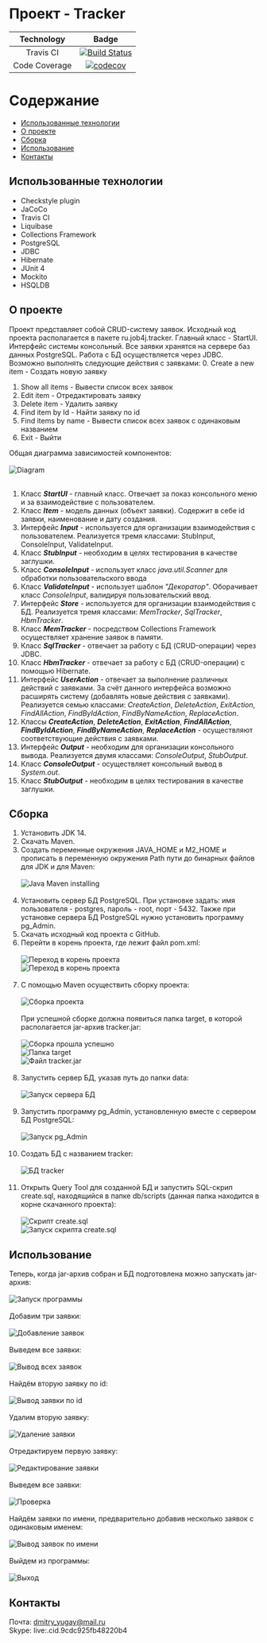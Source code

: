 # Проект - Tracker
| Technology | Badge |
|:----------:|:------:|
| Travis CI | [![Build Status](https://travis-ci.org/DmitriyYugai/job4j_tracker.svg?branch=master)](https://travis-ci.org/DmitriyYugai/job4j_tracker) |
| Code Coverage | [![codecov](https://codecov.io/gh/DmitriyYugai/job4j_tracker/branch/master/graph/badge.svg?token=94KWSPJYGG)](https://codecov.io/gh/DmitriyYugai/job4j_tracker/) |

# Содержание
* [Использованные технологии](#Использованные-технологии)
* [О проекте](#О-проекте)
* [Сборка](#Сборка)
* [Использование](#Использование)
* [Контакты](#Контакты)
## Использованные технологии
* Checkstyle plugin
* JaCoCo
* Travis CI
* Liquibase
* Collections Framework
* PostgreSQL
* JDBC
* Hibernate
* JUnit 4
* Mockito
* HSQLDB
## О проекте
Проект представляет собой CRUD-систему заявок. Исходный код проекта располагается 
в пакете ru.job4j.tracker. Главный класс - StartUI. Интерфейс системы консольный.
Все заявки хранятся на сервере баз данных PostgreSQL. Работа с БД осуществляется через JDBC.
Возможно выполнять следующие действия с заявками:
0. Create a new item - Создать новую заявку
1. Show all items - Вывести список всех заявок
2. Edit item - Отредактировать заявку
3. Delete item - Удалить заявку
4. Find item by Id - Найти заявку по id
5. Find items by name - Вывести список всех заявок с одинаковым названием
6. Exit - Выйти

Общая диаграмма зависимостей компонентов:<br><br>
![Diagram](img/about/dep.PNG)<br><br>
1. Класс __*StartUI*__ - главный класс. Отвечает за показ консольного меню и за взаимодействие с пользователем.
2. Класс __*Item*__ - модель данных (объект заявки). Содержит в себе id заявки, наименование и дату создания. 
3. Интерфейс __*Input*__ - используется для организации взаимодействия с пользователем. 
Реализуется тремя классами: StubInput, ConsoleInput, ValidateInput.
4. Класс __*StubInput*__ - необходим в целях тестирования в качестве заглушки.
5. Класс __*ConsoleInput*__ - использует класс *java.util.Scanner* для обработки пользовательского ввода
6. Класс __*ValidateInput*__ - использует шаблон *"Декоратор"*. 
Оборачивает класс *ConsoleInput*, валидируя пользовательский ввод.
7. Интерфейс __*Store*__ - используется для организации взаимодействия с БД. 
Реализуется тремя классами: *MemTracker*, *SqlTracker*, *HbmTracker*.
8. Класс __*MemTracker*__ - посредством Collections Framework осуществляет хранение заявок в памяти.
9. Класс __*SqlTracker*__ - отвечает за работу с БД (CRUD-операции) через JDBC.
10. Класс __*HbmTracker*__ - отвечает за работу с БД (CRUD-операции) c помощью Hibernate.
11. Интерфейс __*UserAction*__ - отвечает за выполнение различных действий с заявками.
За счёт данного интерфейса возможно расширять систему (добавлять новые действия с заявками). 
Реализуется семью классами: *CreateAction*, *DeleteAction*, *ExitAction*, *FindAllAction*, 
*FindByIdAction*, *FindByNameAction*, *ReplaceAction*.
12. Классы __*CreateAction*__, __*DeleteAction*__, __*ExitAction*__, __*FindAllAction*__, 
__*FindByIdAction*__, __*FindByNameAction*__, __*ReplaceAction*__ - 
осуществляют соответствующие действия с заявками.
13. Интерфейс __*Output*__ - необходим для организации консольного вывода. 
Реализуется двумя классами: *ConsoleOutput*, *StubOutput*.
14. Класс __*ConsoleOutput*__ - осуществляет консольный вывод в *System.out*.
15. Класс __*StubOutput*__ - необходим в целях тестирования в качестве заглушки.
## Сборка
1. Установить JDK 14.
2. Скачать Maven.
3. Создать переменные окружения JAVA_HOME и M2_HOME и прописать в переменную окружения Path 
пути до бинарных файлов для JDK и для Maven:<br><br>
![Java Maven installing](img/build/java_maven.PNG)<br><br>
4. Установить сервер БД PostgreSQL. При установке задать: имя пользователя - postgres, 
пароль - root, порт - 5432. Также при установке сервера БД PostgreSQL нужно установить программу pg_Admin.
5. Скачать исходный код проекта с GitHub.
6. Перейти в корень проекта, где лежит файл pom.xml:<br><br>
![Переход в корень проекта](img/build/cd.PNG)<br>
![Переход в корень проекта](img/build/cd1.PNG)<br><br>
7. С помощью Maven осуществить сборку проекта:<br><br>
![Сборка проекта](img/build/package.PNG)<br><br>
При успешной сборке должна появиться папка target, в которой располагается jar-архив tracker.jar:<br><br>
![Сборка прошла успешно](img/build/package1.PNG)<br>
![Папка target](img/build/target.PNG)<br>
![Файл tracker.jar](img/build/target1.PNG)<br><br>
8. Запустить сервер БД, указав путь до папки data:<br><br>
![Запуск сервера БД](img/build/server_start.PNG)<br><br>
9. Запустить программу pg_Admin, установленную вместе с сервером БД PostgreSQL:<br><br>
![Запуск pg_Admin](img/build/pg_admin.PNG)<br><br>
10. Создать БД с названием tracker:<br><br>
![БД tracker](img/build/tracker_db.PNG)<br><br>
11. Открыть Query Tool для созданной БД и запустить SQL-скрип create.sql, 
находящийся в папке db/scripts (данная папка находится в корне скачанного проекта):<br><br>
![Скрипт create.sql](img/build/script.PNG)<br>
![Запуск скрипта create.sql](img/build/pg_admin_script.PNG)<br>
## Использование
Теперь, когда jar-архив собран и БД подготовлена можно запускать jar-архив:<br><br>
![Запуск программы](img/usage/start.PNG)<br><br>
Добавим три заявки:<br><br>
![Добавление заявок](img/usage/add.PNG)<br><br>
Выведем все заявки:<br><br>
![Вывод всех заявок](img/usage/findAll.PNG)<br><br>
Найдём вторую заявку по id:<br><br>
![Вывод заявки по id](img/usage/byId.PNG)<br><br>
Удалим вторую заявку:<br><br>
![Удаление заявки](img/usage/del.PNG)<br><br>
Отредактируем первую заявку:<br><br>
![Редактирование заявки](img/usage/edit.PNG)<br><br>
Выведем все заявки:<br><br>
![Проверка](img/usage/check.PNG)<br><br>
Найдём заявки по имени, предварительно добавив несколько заявок с одинаковым именем:<br><br>
![Вывод заявок по имени](img/usage/byName.PNG)<br><br>
Выйдем из программы:<br><br>
![Выход](img/usage/exit.PNG)<br>
## Контакты
Почта: dmitry_yugay@mail.ru<br>
Skype: live:.cid.9cdc925fb48220b4

